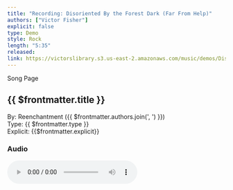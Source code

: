 ```yaml
---
title: "Recording: Disoriented By the Forest Dark (Far From Help)"
authors: ["Victor Fisher"]
explicit: false
type: Demo  
style: Rock
length: "5:35"
released:
link: https://victorslibrary.s3.us-east-2.amazonaws.com/music/demos/Disoriented+By+the+Forest+Dark+(Far+From+Help).mp3
---
```


<g-link to="/song/disoriented-by-the-forest-dark-far-from-help">Song Page</g-link>

## {{ $frontmatter.title }}

By: <g-link to="/band/reenchantment">Reenchantment</g-link> ({{ $frontmatter.authors.join(', ') }})  
Type: {{ $frontmatter.type }}  
Explicit: {{$frontmatter.explicit}}

### Audio

<audio controls controlsList="nodownload">
  <source :src="$frontmatter.link" type="audio/mpeg">
Your browser does not support the audio element.
</audio>
